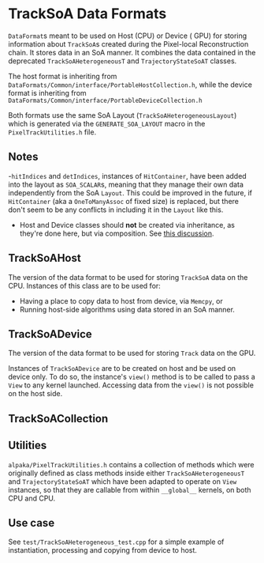 # TrackSoA Data Formats

`DataFormat`s meant to be used on Host (CPU) or Device ( GPU) for
storing information about `TrackSoA`s created during the Pixel-local Reconstruction
chain. It stores data in an SoA manner. It combines the data contained in the
deprecated `TrackSoAHeterogeneousT` and `TrajectoryStateSoAT` classes. 

The host format is inheriting from `DataFormats/Common/interface/PortableHostCollection.h`,
while the device format is inheriting from `DataFormats/Common/interface/PortableDeviceCollection.h`

Both formats use the same SoA Layout (`TrackSoAHeterogeneousLayout`) which is generated
via the `GENERATE_SOA_LAYOUT` macro in the `PixelTrackUtilities.h` file.

## Notes

-`hitIndices` and `detIndices`, instances of `HitContainer`, have been added into the
layout as `SOA_SCALAR`s, meaning that they manage their own data independently from the SoA
`Layout`. This could be improved in the future, if `HitContainer` (aka a `OneToManyAssoc` of fixed size)
is replaced, but there don't seem to be any conflicts in including it in the `Layout` like this.
- Host and Device classes should **not** be created via inheritance, as they're done here,
but via composition. See [this discussion](https://github.com/cms-sw/cmssw/pull/40465#discussion_r1066039309).

## TrackSoAHost

The version of the data format to be used for storing `TrackSoA` data on the CPU. 
Instances of this class are to be used for:

- Having a place to copy data to host from device, via `Memcpy`, or
- Running host-side algorithms using data stored in an SoA manner.

## TrackSoADevice

The version of the data format to be used for storing `Track` data on the GPU.

Instances of `TrackSoADevice` are to be created on host and be
used on device only. To do so, the instance's `view()` method is to be called
to pass a `View` to any kernel launched. Accessing data from the `view()` is not
possible on the host side.

## TrackSoACollection


## Utilities

`alpaka/PixelTrackUtilities.h` contains a collection of methods which were originally
defined as class methods inside either `TrackSoAHeterogeneousT` and `TrajectoryStateSoAT`
which have been adapted to operate on `View` instances, so that they are callable
from within `__global__` kernels, on both CPU and CPU. 

## Use case

See `test/TrackSoAHeterogeneous_test.cpp` for a simple example of instantiation,
processing and copying from device to host.

